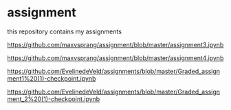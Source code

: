 # assignment
this repository contains my assignments

https://github.com/maxvsprang/assignment/blob/master/assignment3.ipynb

https://github.com/maxvsprang/assignment/blob/master/assignment4.ipynb

https://github.com/EvelinedeVeld/assignments/blob/master/Graded_assignment1%20(1)-checkpoint.ipynb

https://github.com/EvelinedeVeld/assignments/blob/master/Graded_assignment_2%20(1)-checkpoint.ipynb
